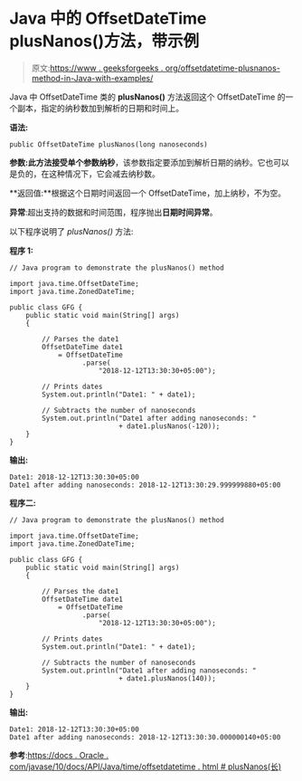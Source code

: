# Java 中的 OffsetDateTime plusNanos()方法，带示例

> 原文:[https://www . geeksforgeeks . org/offsetdatetime-plusnanos-method-in-Java-with-examples/](https://www.geeksforgeeks.org/offsetdatetime-plusnanos-method-in-java-with-examples/)

Java 中 OffsetDateTime 类的 **plusNanos()** 方法返回这个 OffsetDateTime 的一个副本，指定的纳秒数加到解析的日期和时间上。

**语法:**

```
public OffsetDateTime plusNanos(long nanoseconds)
```

**参数:**此方法接受单个参数**纳秒**，该参数指定要添加到解析日期的纳秒。它也可以是负的，在这种情况下，它会减去纳秒数。

**返回值:**根据这个日期时间返回一个 OffsetDateTime，加上纳秒，不为空。

**异常**:超出支持的数据和时间范围，程序抛出**日期时间异常**。

以下程序说明了 *plusNanos()* 方法:

**程序 1:**

```
// Java program to demonstrate the plusNanos() method

import java.time.OffsetDateTime;
import java.time.ZonedDateTime;

public class GFG {
    public static void main(String[] args)
    {

        // Parses the date1
        OffsetDateTime date1
            = OffsetDateTime
                  .parse(
                      "2018-12-12T13:30:30+05:00");

        // Prints dates
        System.out.println("Date1: " + date1);

        // Subtracts the number of nanoseconds
        System.out.println("Date1 after adding nanoseconds: "
                           + date1.plusNanos(-120));
    }
}
```

**输出:**

```
Date1: 2018-12-12T13:30:30+05:00
Date1 after adding nanoseconds: 2018-12-12T13:30:29.999999880+05:00

```

**程序二:**

```
// Java program to demonstrate the plusNanos() method

import java.time.OffsetDateTime;
import java.time.ZonedDateTime;

public class GFG {
    public static void main(String[] args)
    {

        // Parses the date1
        OffsetDateTime date1
            = OffsetDateTime
                  .parse(
                      "2018-12-12T13:30:30+05:00");

        // Prints dates
        System.out.println("Date1: " + date1);

        // Subtracts the number of nanoseconds
        System.out.println("Date1 after adding nanoseconds: "
                           + date1.plusNanos(140));
    }
}
```

**输出:**

```
Date1: 2018-12-12T13:30:30+05:00
Date1 after adding nanoseconds: 2018-12-12T13:30:30.000000140+05:00

```

**参考**:[https://docs . Oracle . com/javase/10/docs/API/Java/time/offsetdatetime . html # plusNanos(长)](https://docs.oracle.com/javase/10/docs/api/java/time/OffsetDateTime.html#plusNanos(long))